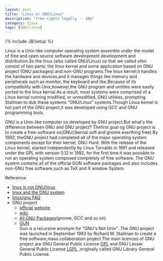 ```yaml
---
layout: post
title: "Linux or GNU/Linux"
description: "free-rights legally -- GNU"
category: linux
tags: [GNU/linux]
---
```

{% include JB/setup %}

Linux is a Unix-like computer operating system assemble under the model of free and open source software development development and distribution.So the linux (also called GNU/Linux) os that we called ofen consist of two parts: the linux kernel and some application based on GNU project (GNU packages) and non-GNU programs.The linux kernel:it handles the hardware and devices,and it manages things like memory and peripherals such as monitor, the keyboard and like.Because of its compatibility with Unix,however,the GNU program and <!--more-->untitles were easily ported to the linux kernal.As a result, most systems were comprised of a Linux kernal running modified, or unmodified, GNU utilities, prompting Stallman to dub these systems "GNU/Linux" systems.Though Linux kernel is not part of the GNU project,it was developed using GCC and GNU programming tools.


GNU is a Unix-like computer os developed by GNU project.But what's the difference between GNU and GNU project? Thefirst goal og GNU project is to create a free-software os(GNU)(kernal soft and gnome everthing free).By 1992, theGNU project had completed all of the major operating system components except for their kernel, GNU Hurd. With the release of the Linux kernel, started independently by Linus Torvalds in 1991 and released under the GPL with version 0.12 in 1992, for the first time it was possible to run an operating system composed completely of free software. The GNU system contains all of the official GUN software packages and also includes non-GNU free software,such as TeX and X window System.

Reference:

* [linux is not GNU/linux](http://librenix.com/?inode=2312)
* [linux and the GNU system](http://www.gnu.org/gnu/linux-and-gnu.html)
* [linux/gnu FAQ](http://www.gnu.org/gnu/gnu-linux-faq.html)
* GNU project 
    * [official website](http://www.gnu.org/gnu/thegnuproject.html);&nbsp;&nbsp;
    * [wiki](http://en.wikipedia.org/wiki/GNU_Project);&nbsp;&nbsp;
    * [All GNU Packages](http://www.gnu.org/software/software.html)(gnome, GCC and so on)
    * [GUN](http://gnu.org)    
Gun is a recursive acronym for "GNU's Not Unix" .The GNU project was launched in September 1983 by Richard M. Stallman to create a free software,mass collaboration project.The main licences of GNU project are GNU General Public License [GPL](http://www.gnu.org/licenses/gpl.html) and GNU Lesser General Public License [LGPL](http://www.gnu.org/licenses/lgpl.html) ,originally called GNU Library General Public License.


























